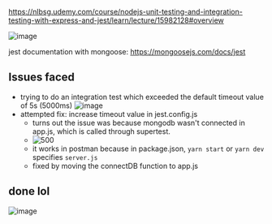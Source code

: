 https://nlbsg.udemy.com/course/nodejs-unit-testing-and-integration-testing-with-express-and-jest/learn/lecture/15982128#overview

![image](https://user-images.githubusercontent.com/16322250/192492630-c898de0d-4a71-48ed-babe-91234cb5b21d.png)

jest documentation with mongoose:
https://mongoosejs.com/docs/jest

## Issues faced

- trying to do an integration test which exceeded the default timeout value of 5s (5000ms)
  ![image](https://user-images.githubusercontent.com/16322250/192750626-015817e9-03a2-410b-800b-3e7e7c6ffe1e.png)
- attempted fix: increase timeout value in jest.config.js
  - turns out the issue was because mongodb wasn't connected in app.js, which is called through supertest.
  - ![500](https://user-images.githubusercontent.com/16322250/192814543-84faefec-fb70-4161-b36d-28a2de4c3b90.png)
  - it works in postman because in package.json, `yarn start` or `yarn dev` specifies `server.js`
  - fixed by moving the connectDB function to app.js

## done lol

![image](https://udemy-certificate.s3.amazonaws.com/image/UC-11c9060a-22ff-444c-a3d8-d0db4543f75b.jpg)
